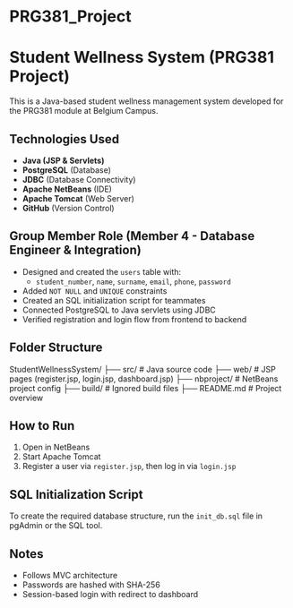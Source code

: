 # PRG381_Project

# Student Wellness System (PRG381 Project)

This is a Java-based student wellness management system developed for the PRG381 module at Belgium Campus.

## Technologies Used

- **Java (JSP & Servlets)**
- **PostgreSQL** (Database)
- **JDBC** (Database Connectivity)
- **Apache NetBeans** (IDE)
- **Apache Tomcat** (Web Server)
- **GitHub** (Version Control)

## Group Member Role (Member 4 - Database Engineer & Integration)

- Designed and created the `users` table with:
  - `student_number`, `name`, `surname`, `email`, `phone`, `password`
- Added `NOT NULL` and `UNIQUE` constraints
- Created an SQL initialization script for teammates
- Connected PostgreSQL to Java servlets using JDBC
- Verified registration and login flow from frontend to backend

## Folder Structure
StudentWellnessSystem/
├── src/ # Java source code
├── web/ # JSP pages (register.jsp, login.jsp, dashboard.jsp)
├── nbproject/ # NetBeans project config
├── build/ # Ignored build files
├── README.md # Project overview

## How to Run

1. Open in NetBeans
2. Start Apache Tomcat
3. Register a user via `register.jsp`, then log in via `login.jsp`

## SQL Initialization Script

To create the required database structure, run the `init_db.sql` file in pgAdmin or the SQL tool.

## Notes

- Follows MVC architecture
- Passwords are hashed with SHA-256
- Session-based login with redirect to dashboard
